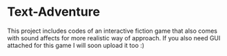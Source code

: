 # Text-Adventure
This project includes codes of an interactive fiction game that also comes with sound affects for more realistic way of approach. If you also need GUI attached for this game I will soon upload it too :)
